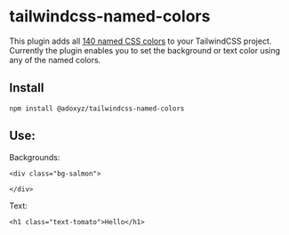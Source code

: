 # tailwindcss-named-colors

This plugin adds all
[140 named CSS colors](https://developer.mozilla.org/en-US/docs/Web/CSS/color_value)
to your TailwindCSS project. Currently the plugin enables you to set the
background or text color using any of the named colors.

## Install

```
npm install @adoxyz/tailwindcss-named-colors
```

## Use:

Backgrounds:

```
<div class="bg-salmon">

</div>
```

Text:

```
<h1 class="text-tomato">Hello</h1>
```
